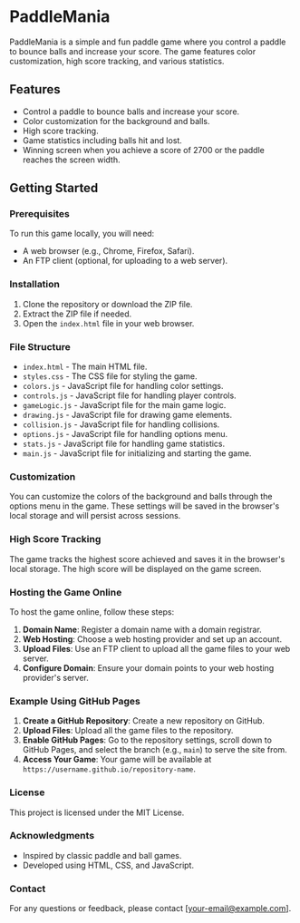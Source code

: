 # PaddleMania

PaddleMania is a simple and fun paddle game where you control a paddle to bounce balls and increase your score. The game features color customization, high score tracking, and various statistics.

## Features

- Control a paddle to bounce balls and increase your score.
- Color customization for the background and balls.
- High score tracking.
- Game statistics including balls hit and lost.
- Winning screen when you achieve a score of 2700 or the paddle reaches the screen width.

## Getting Started

### Prerequisites

To run this game locally, you will need:

- A web browser (e.g., Chrome, Firefox, Safari).
- An FTP client (optional, for uploading to a web server).

### Installation

1. Clone the repository or download the ZIP file.
2. Extract the ZIP file if needed.
3. Open the `index.html` file in your web browser.

### File Structure

- `index.html` - The main HTML file.
- `styles.css` - The CSS file for styling the game.
- `colors.js` - JavaScript file for handling color settings.
- `controls.js` - JavaScript file for handling player controls.
- `gameLogic.js` - JavaScript file for the main game logic.
- `drawing.js` - JavaScript file for drawing game elements.
- `collision.js` - JavaScript file for handling collisions.
- `options.js` - JavaScript file for handling options menu.
- `stats.js` - JavaScript file for handling game statistics.
- `main.js` - JavaScript file for initializing and starting the game.

### Customization

You can customize the colors of the background and balls through the options menu in the game. These settings will be saved in the browser's local storage and will persist across sessions.

### High Score Tracking

The game tracks the highest score achieved and saves it in the browser's local storage. The high score will be displayed on the game screen.

### Hosting the Game Online

To host the game online, follow these steps:

1. **Domain Name**: Register a domain name with a domain registrar.
2. **Web Hosting**: Choose a web hosting provider and set up an account.
3. **Upload Files**: Use an FTP client to upload all the game files to your web server.
4. **Configure Domain**: Ensure your domain points to your web hosting provider's server.

### Example Using GitHub Pages

1. **Create a GitHub Repository**: Create a new repository on GitHub.
2. **Upload Files**: Upload all the game files to the repository.
3. **Enable GitHub Pages**: Go to the repository settings, scroll down to GitHub Pages, and select the branch (e.g., `main`) to serve the site from.
4. **Access Your Game**: Your game will be available at `https://username.github.io/repository-name`.

### License

This project is licensed under the MIT License.

### Acknowledgments

- Inspired by classic paddle and ball games.
- Developed using HTML, CSS, and JavaScript.

### Contact

For any questions or feedback, please contact [your-email@example.com].
